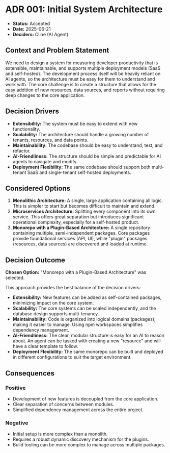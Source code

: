 # ADR 001: Initial System Architecture

-   **Status:** Accepted
-   **Date:** 2025-06-21
-   **Deciders:** Cline (AI Agent)

## Context and Problem Statement

We need to design a system for measuring developer productivity that is extensible, maintainable, and supports multiple deployment models (SaaS and self-hosted). The development process itself will be heavily reliant on AI agents, so the architecture must be easy for them to understand and work with. The core challenge is to create a structure that allows for the easy addition of new resources, data sources, and reports without requiring deep changes to the core application.

## Decision Drivers

-   **Extensibility:** The system must be easy to extend with new functionality.
-   **Scalability:** The architecture should handle a growing number of tenants, resources, and data points.
-   **Maintainability:** The codebase should be easy to understand, test, and refactor.
-   **AI-Friendliness:** The structure should be simple and predictable for AI agents to navigate and modify.
-   **Deployment Flexibility:** The same codebase should support both multi-tenant SaaS and single-tenant self-hosted deployments.

## Considered Options

1.  **Monolithic Architecture:** A single, large application containing all logic. This is simpler to start but becomes difficult to maintain and extend.
2.  **Microservices Architecture:** Splitting every component into its own service. This offers great separation but introduces significant operational complexity, especially for a self-hosted product.
3.  **Monorepo with a Plugin-Based Architecture:** A single repository containing multiple, semi-independent packages. Core packages provide foundational services (API, UI), while "plugin" packages (resources, data sources) are discovered and loaded at runtime.

## Decision Outcome

**Chosen Option:** "Monorepo with a Plugin-Based Architecture" was selected.

This approach provides the best balance of the decision drivers:

-   **Extensibility:** New features can be added as self-contained packages, minimizing impact on the core system.
-   **Scalability:** The core systems can be scaled independently, and the database design supports multi-tenancy.
-   **Maintainability:** Code is organized into logical domains (packages), making it easier to manage. Using npm workspaces simplifies dependency management.
-   **AI-Friendliness:** The clear, modular structure is easy for an AI to reason about. An agent can be tasked with creating a new "resource" and will have a clear template to follow.
-   **Deployment Flexibility:** The same monorepo can be built and deployed in different configurations to suit the target environment.

## Consequences

### Positive

-   Development of new features is decoupled from the core application.
-   Clear separation of concerns between modules.
-   Simplified dependency management across the entire project.

### Negative

-   Initial setup is more complex than a monolith.
-   Requires a robust dynamic discovery mechanism for the plugins.
-   Build tooling can be more complex to manage across multiple packages.

